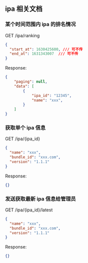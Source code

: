 ## ipa 相关文档

### 某个时间范围内 ipa 的排名情况
GET /ipa/ranking  
```json
{
  "start_at": 1630425600, /// 可不传
  "end_at": 1631343007  /// 可不传
}
```  
Response:
```json
{
    "paging": null,
    "data": [
        {
            "ipa_id": "12345",
            "name": "xxx",
        }
    ]
}  
```


### 获取单个 ipa 信息
GET /ipa/{ipa_id}  
```json
{
  "name": "xxx",
  "bundle_id": "xxx.com",  
  "version": "1.1.1"
}
```  
Response:
```json
{}
```

### 发送获取最新 ipa 信息给管理员
GET /ipa/{ipa_id}/latest
```json
{
  "name": "xxx",
  "bundle_id": "xxx.com",  
  "version": "1.1.1"
}
```  
Response:
```json
{}
```